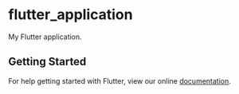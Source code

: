 # flutter_application

My Flutter application.

## Getting Started

For help getting started with Flutter, view our online
[documentation](http://flutter.io/).
